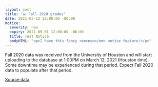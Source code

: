 ```yaml
---
layout: post
title: "📊 Fall 2020 grades"
date: 2021-03-12 12:00:00 -06:00
notice:
  severity: new
  expiry: 2021-09-01 12:00:00 -06:00
  title: Test Notice
  bodyHTML: "<p>I have this fancy <em>new</em> notice feature!</p>"
---
```


Fall 2020 data was received from the University of Houston and will start uploading to the database at 1:00PM on March 12, 2021 (Houston time). Some downtime may be experienced during that period. Expect Fall 2020 data to populate after that period.

[Source data](https://github.com/cougargrades/publicdata/blob/4a6dcdb53d8a0f77a1633385b1a99dbd1027f307/documents/edu.uh.grade_distribution/Interim%20Grade%20Policy/IR06972%20Grade%20Distribution_Fall%202020.csv)

